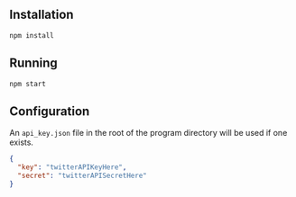 ## Installation

`npm install`

## Running

`npm start`

## Configuration

An `api_key.json` file in the root of the program directory will be used if one exists. 

```json
{
  "key": "twitterAPIKeyHere",
  "secret": "twitterAPISecretHere"
}
```
